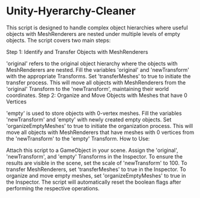 # Unity-Hyerarchy-Cleaner
This script is designed to handle complex object hierarchies where useful objects with MeshRenderers are nested under multiple levels of empty objects. The script covers two main steps:

Step 1: Identify and Transfer Objects with MeshRenderers

'original' refers to the original object hierarchy where the objects with MeshRenderers are nested.
Fill the variables 'original' and 'newTransform' with the appropriate Transforms.
Set 'transferMeshes' to true to initiate the transfer process. This will move all objects with MeshRenderers from the 'original' Transform to the 'newTransform', maintaining their world coordinates.
Step 2: Organize and Move Objects with Meshes that have 0 Vertices

'empty' is used to store objects with 0-vertex meshes.
Fill the variables 'newTransform' and 'empty' with newly created empty objects.
Set 'organizeEmptyMeshes' to true to initiate the organization process. This will move all objects with MeshRenderers that have meshes with 0 vertices from the 'newTransform' to the 'empty' Transform.
How to Use:

Attach this script to a GameObject in your scene.
Assign the 'original', 'newTransform', and 'empty' Transforms in the Inspector.
To ensure the results are visible in the scene, set the scale of 'newTransform' to 100.
To transfer MeshRenderers, set 'transferMeshes' to true in the Inspector.
To organize and move empty meshes, set 'organizeEmptyMeshes' to true in the Inspector.
The script will automatically reset the boolean flags after performing the respective operations.
